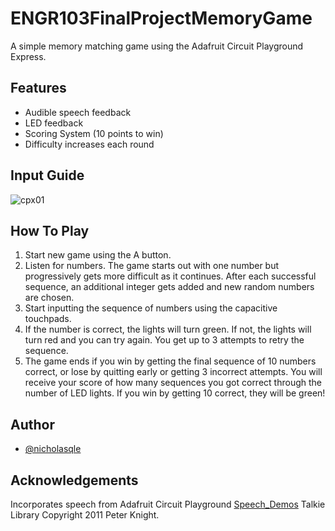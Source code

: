 
# ENGR103FinalProjectMemoryGame

A simple memory matching game using the Adafruit Circuit Playground Express. 


## Features

- Audible speech feedback
- LED feedback
- Scoring System (10 points to win)
- Difficulty increases each round


## Input Guide
![cpx01](https://github.com/nicholasqle/ENGR103FinalProjectMemoryGame/assets/131207716/a4203aa8-c005-4d56-ad78-c2a187d576fb)

## How To Play
1. Start new game using the A button.
2. Listen for numbers. The game starts out with one number but progressively gets more difficult as it continues. After each successful sequence, an additional integer gets added and new random numbers are chosen.
3. Start inputting the sequence of numbers using the capacitive touchpads. 
4. If the number is correct, the lights will turn green. If not, the lights will turn red and you can try again. You get up to 3 attempts to retry the sequence.
5. The game ends if you win by getting the final sequence of 10 numbers correct, or lose by quitting early or getting 3 incorrect attempts. You will receive your score of how many sequences you got correct through the number of LED lights. If you win by getting 10 correct, they will be green! 

## Author

- [@nicholasqle](https://www.github.com/nicholasqle)


## Acknowledgements

Incorporates speech from Adafruit Circuit Playground [Speech_Demos](https://github.com/adafruit/Adafruit_CircuitPlayground/tree/master/examples/Speech_Demos) 
Talkie Library Copyright 2011 Peter Knight.
